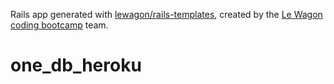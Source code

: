 Rails app generated with [lewagon/rails-templates](https://github.com/lewagon/rails-templates), created by the [Le Wagon coding bootcamp](https://www.lewagon.com) team.
# one_db_heroku

